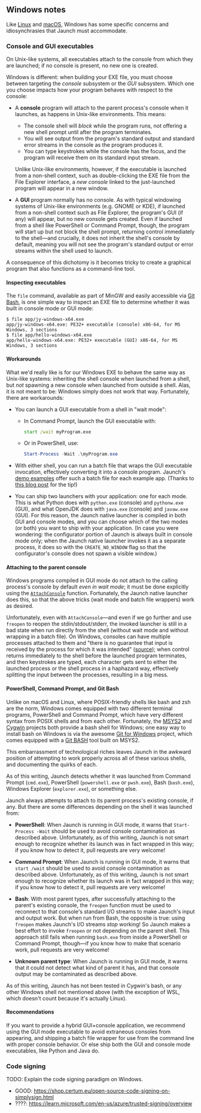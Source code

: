 ## Windows notes

Like [Linux](LINUX.md) and [macOS](MACOS.md), Windows has some specific concerns and idiosynchrasies that Jaunch must accommodate.

### Console and GUI executables

On Unix-like systems, all executables attach to the console from which they are launched; if no console is present, no new one is created.

Windows is different: when building your EXE file, you must choose between targeting the *console* subsystem or the *GUI* subsystem. Which one you choose impacts how your program behaves with respect to the console:

* A **console** program will attach to the parent process's console when it launches, as happens in Unix-like environments. This means:
  - The console shell will *block* while the program runs, not offering a new shell prompt until after the program terminates.
  - You will see output from the program's standard output and standard error streams in the console as the program produces it.
  - You can type keystrokes while the console has the focus, and the program will receive them on its standard input stream.

  Unlike Unix-like environments, however, if the executable is launched from a non-shell context, such as double-clicking the EXE file from the File Explorer interface, a *new console* linked to the just-launched program will appear in a new window.

* A **GUI** program normally has no console. As with typical windowing systems of Unix-like environments (e.g. GNOME or KDE), if launched from a non-shell context such as File Explorer, the program's GUI (if any) will appear, but no new console gets created. Even if launched from a shell like PowerShell or Command Prompt, though, the program will start up but not block the shell prompt, returning control immediately to the shell&mdash;and crucially, it does not inherit the shell's console by default, meaning you will not see the program's standard output or error streams within the shell used to launch.

A consequence of this dichotomy is it becomes tricky to create a graphical program that also functions as a command-line tool.

#### Inspecting executables

The `file` command, available as part of MinGW and easily accessible via [Git Bash](https://gitforwindows.org/#bash), is one simple way to inspect an EXE file to determine whether it was built in console mode or GUI mode:

```shell
$ file app/jy-windows-x64.exe
app/jy-windows-x64.exe: PE32+ executable (console) x86-64, for MS Windows, 3 sections
$ file app/hello-windows-x64.exe
app/hello-windows-x64.exe: PE32+ executable (GUI) x86-64, for MS Windows, 3 sections
```

#### Workarounds

What we'd really like is for our Windows EXE to behave the same way as Unix-like systems: inheriting the shell console when launched from a shell, but *not* spawning a new console when launched from outside a shell. Alas, it is not meant to be: Windows simply does not work that way. Fortunately, there are workarounds:

* You can launch a GUI executable from a shell in "wait mode":
  - In Command Prompt, launch the GUI executable with:
    ```cmd
    start /wait myProgram.exe
    ```
  - Or in PowerShell, use:
    ```powershell
    Start-Process -Wait .\myProgram.exe
    ```

* With either shell, you can run a batch file that wraps the GUI executable invocation, effectively converting it into a console program. Jaunch's [demo examples](EXAMPLES.md) offer such a batch file for each example app. (Thanks to [this blog post](https://lastpixel.tv/win32-application-as-both-gui-and-console/) for the tip!)

* You can ship two launchers with your application: one for each mode. This is what Python does with `python.exe` (console) and `pythonw.exe` (GUI), and what OpenJDK does with `java.exe` (console) and `javaw.exe` (GUI). For this reason, the Jaunch native launcher is compiled in both GUI and console modes, and you can choose which of the two modes (or both) you want to ship with your application. (In case you were wondering: the configurator portion of Jaunch is always built in console mode only; when the Jaunch native launcher invokes it as a separate process, it does so with the `CREATE_NO_WINDOW` flag so that the configurator's console does not spawn a visible window.)

#### Attaching to the parent console

Windows programs compiled in GUI mode do not attach to the calling process's console by default *even in wait mode*; it must be done explicitly using the [`AttachConsole`](https://learn.microsoft.com/en-us/windows/console/attachconsole) function. Fortunately, the Jaunch native launcher does this, so that the above tricks (wait mode and batch file wrappers) work as desired.

Unfortunately, even with `AttachConsole`&mdash;and even if we go further and use `freopen` to reopen the stdin/stdout/stderr, the invoked launcher is still in a bad state when run directly from the shell (without wait mode and without wrapping in a batch file). On Windows, consoles can have multiple processes attached to them and "there is no guarantee that input is received by the process for which it was intended" ([source](https://learn.microsoft.com/en-us/windows/console/creation-of-a-console)); when control returns immediately to the shell before the launched program terminates, and then keystrokes are typed, each character gets sent to either the launched process or the shell process in a haphazard way, effectively splitting the input between the processes, resulting in a big mess.

#### PowerShell, Command Prompt, and Git Bash

Unlike on macOS and Linux, where POSIX-friendly shells like bash and zsh are the norm, Windows comes equipped with two different terminal programs, PowerShell and Command Prompt, which have very different syntax from POSIX shells and from each other. Fortunately, the [MSYS2](https://www.msys2.org/) and [Cygwin](https://cygwin.com/) projects both provide a bash shell for Windows; one easy way to install bash on Windows is via the awesome [Git for Windows](https://gitforwindows.org/) project, which comes equipped with a [Git BASH](https://gitforwindows.org/#bash) tool built on MSYS2.

This embarrassment of technological riches leaves Jaunch in the awkward position of attempting to work properly across all of these various shells, and documenting the quirks of each.

As of this writing, Jaunch detects whether it was launched from Command Prompt (`cmd.exe`), PowerShell (`powershell.exe` or `pwsh.exe`), Bash (`bash.exe`), Windows Explorer (`explorer.exe`), or something else.

Jaunch always attempts to attach to its parent process's existing console, if any. But there are some differences depending on the shell it was launched from:

* **PowerShell**: When Jaunch is running in GUI mode, it warns that `Start-Process -Wait` should be used to avoid console contamination as described above. Unfortunately, as of this writing, Jaunch is not smart enough to recognize whether its launch was in fact wrapped in this way; if you know how to detect it, pull requests are very welcome!

* **Command Prompt**: When Jaunch is running in GUI mode, it warns that `start /wait` should be used to avoid console contamination as described above. Unfortunately, as of this writing, Jaunch is not smart enough to recognize whether its launch was in fact wrapped in this way; if you know how to detect it, pull requests are very welcome!

* **Bash**: With most parent types, after successfully attaching to the parent's existing console, the `freopen` function must be used to reconnect to that console's standard I/O streams to make Jaunch's input and output work. But when run from Bash, the opposite is true: using `freopen` makes Jaunch's I/O streams *stop* working! So Jaunch makes a best effort to invoke `freopen` or not depending on the parent shell. This approach still fails when running `bash.exe` from inside a PowerShell or Command Prompt, though&mdash;if you know how to make that scenario work, pull requests are very welcome!

* **Unknown parent type**: When Jaunch is running in GUI mode, it warns that it could not detect what kind of parent it has, and that console output may be contaminated as described above.

As of this writing, Jaunch has not been tested in Cygwin's bash, or any other Windows shell not mentioned above (with the exception of WSL, which doesn't count because it's actually Linux).

#### Recommendations

If you want to provide a hybrid GUI+console application, we recommend using the GUI mode executable to avoid extraneous consoles from appearing, and shipping a batch file wrapper for use from the command line with proper console behavior. Or else ship both the GUI and console mode executables, like Python and Java do.

### Code signing

TODO: Explain the code signing paradigm on Windows.

- GOOD: https://shop.certum.eu/open-source-code-signing-on-simplysign.html
- ????: https://learn.microsoft.com/en-us/azure/trusted-signing/overview
